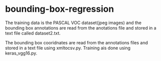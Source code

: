 # bounding-box-regression

The training data is the PASCAL VOC dataset(jpeg images) and the bounding box annotations are read from the anotations file and stored in a text file called dataset2.txt.

The bounding box cooridnates are read from the annotations files and stored in a text file using xmltocsv.py.
Training ais done using keras_vgg16.py. 
